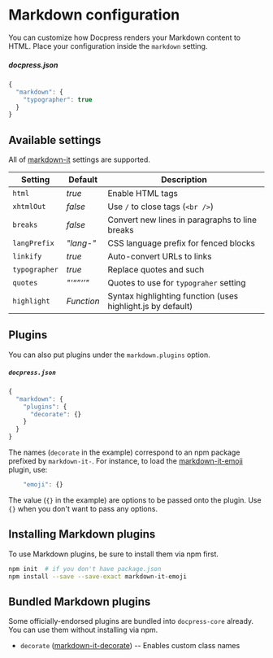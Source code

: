 # Markdown configuration

You can customize how Docpress renders your Markdown content to HTML. Place your configuration inside the `markdown` setting.

##### docpress.json
<!-- {.file-heading} -->

```js
{
  "markdown": {
    "typographer": true
  }
}
```

## Available settings
All of [markdown-it] settings are supported.

| Setting | Default | Description |
|----|----|----|
| `html` | *true* | Enable HTML tags |
| `xhtmlOut` | *false* | Use `/` to close tags (`<br />`) |
| `breaks` | *false* | Convert new lines in paragraphs to line breaks |
| `langPrefix` | *"lang-"* | CSS language prefix for fenced blocks |
| `linkify` | *true* | Auto-convert URLs to links |
| `typographer` | *true* | Replace quotes and such |
| `quotes` | *"'“”‘’"* | Quotes to use for `typograher` setting |
| `highlight` | *Function* | Syntax highlighting function (uses highlight.js by default) |

## Plugins

You can also put plugins under the `markdown.plugins` option.

##### `docpress.json`
<!-- {.file-heading} -->

```js
{
  "markdown": {
    "plugins": {
      "decorate": {}
    }
  }
}
```

The names (`decorate` in the example) correspond to an npm package prefixed by `markdown-it-`. For instance, to load the [markdown-it-emoji] plugin, use:

```js
    "emoji": {}
```

The value (`{}` in the example) are options to be passed onto the plugin. Use `{}` when you don't want to pass any options.

## Installing Markdown plugins

To use Markdown plugins, be sure to install them via npm first.

```sh
npm init  # if you don't have package.json
npm install --save --save-exact markdown-it-emoji
```

## Bundled Markdown plugins

Some officially-endorsed plugins are bundled into `docpress-core` already. You can use them without installing via npm.

* `decorate` ([markdown-it-decorate]) -- Enables custom class names

[markdown-it]: https://www.npmjs.com/package/markdown-it
[markdown-it-emoji]: https://www.npmjs.com/package/markdown-it-emoji
[markdown-it-decorate]: https://www.npmjs.com/package/markdown-it-decorate
